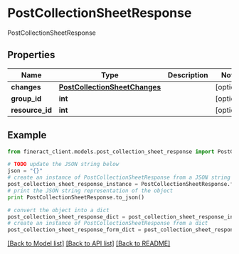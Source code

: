 # PostCollectionSheetResponse

PostCollectionSheetResponse

## Properties

Name | Type | Description | Notes
------------ | ------------- | ------------- | -------------
**changes** | [**PostCollectionSheetChanges**](PostCollectionSheetChanges.md) |  | [optional] 
**group_id** | **int** |  | [optional] 
**resource_id** | **int** |  | [optional] 

## Example

```python
from fineract_client.models.post_collection_sheet_response import PostCollectionSheetResponse

# TODO update the JSON string below
json = "{}"
# create an instance of PostCollectionSheetResponse from a JSON string
post_collection_sheet_response_instance = PostCollectionSheetResponse.from_json(json)
# print the JSON string representation of the object
print PostCollectionSheetResponse.to_json()

# convert the object into a dict
post_collection_sheet_response_dict = post_collection_sheet_response_instance.to_dict()
# create an instance of PostCollectionSheetResponse from a dict
post_collection_sheet_response_form_dict = post_collection_sheet_response.from_dict(post_collection_sheet_response_dict)
```
[[Back to Model list]](../README.md#documentation-for-models) [[Back to API list]](../README.md#documentation-for-api-endpoints) [[Back to README]](../README.md)


